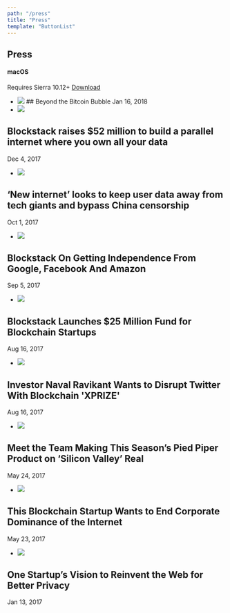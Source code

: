```yaml
---
path: "/press"
title: "Press"
template: "ButtonList"
---
```


## Press

#### macOS
Requires Sierra 10.12+
<a href="https://github.com/blockstack/blockstack-browser/releases/download/v0.29.2/Blockstack-for-macOS-v0.29.2.dmg" class="button">Download</a>

* <img src="http://placehold.it/500"> ## Beyond the Bitcoin Bubble
Jan 16, 2018
* <img src="http://placehold.it/500">
## Blockstack raises $52 million to build a parallel internet where you own all your data
Dec 4, 2017
* <img src="http://placehold.it/500">
## ‘New internet’ looks to keep user data away from tech giants and bypass China censorship
Oct 1, 2017
* <img src="http://placehold.it/500">
## Blockstack On Getting Independence From Google, Facebook And Amazon
Sep 5, 2017
* <img src="http://placehold.it/500">
## Blockstack Launches $25 Million Fund for Blockchain Startups
Aug 16, 2017
* <img src="http://placehold.it/500">
## Investor Naval Ravikant Wants to Disrupt Twitter With Blockchain 'XPRIZE'
Aug 16, 2017
* <img src="http://placehold.it/500">
## Meet the Team Making This Season’s Pied Piper Product on ‘Silicon Valley’ Real
May 24, 2017
* <img src="http://placehold.it/500">
## This Blockchain Startup Wants to End Corporate Dominance of the Internet
May 23, 2017
* <img src="http://placehold.it/500">
## One Startup’s Vision to Reinvent the Web for Better Privacy
Jan 13, 2017